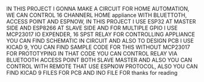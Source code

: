 IN THIS PROJECT I GONNA MAKE A CIRCUIT FOR HOME AUTOMATION, WE CAN CONTROL 16 CHANNERL HOME appliance WITH BLUETTOTH, ACCESS POINT AND ESPNOW, IN THIS PROJECT I USE ESP32 AT MASTER SIDE AND ESP8266 AT SLAVE SIDE AND FOR MULTIPLE GPIO I USE MCP23017 IO EXPENDER, 16 SPST RELAY FOR CONTROLLING APPLIANCE YOU CAN FIND SCHEMATIC IN CIRCUIT AND ALSO TO DESIGN PCB I USE KICAD 9, YOU CAN FIND SAMPLE CODE FOR THIS WITHOUT MCP23017 FOR PROTOTYPING IN THAT CODE YOU CAN CONTROL RELAY VIA BLUETOOTH ACCESS POINT BOTH SLAVE MASTER AND ALSO YOU CAN CONTROL WITH REMOTE THAT USE ESPNOW PROTOCOL, ALSO YOU CAN FIND KICAD 9 FILES FOR PCB AND INO FILE FOR thanks for reading 
